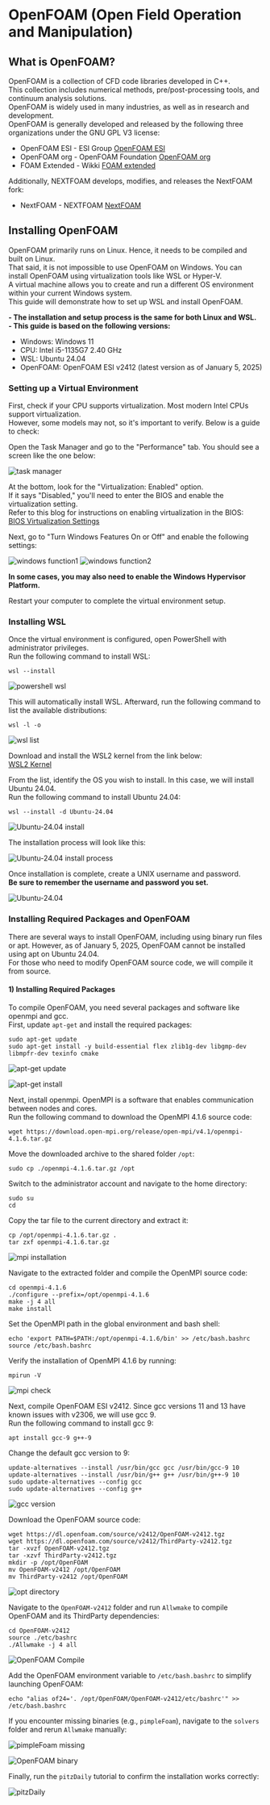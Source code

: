 
# OpenFOAM (Open Field Operation and Manipulation)

## What is OpenFOAM?

OpenFOAM is a collection of CFD code libraries developed in C++.<br>
This collection includes numerical methods, pre/post-processing tools, and continuum analysis solutions.<br>
OpenFOAM is widely used in many industries, as well as in research and development.<br>
OpenFOAM is generally developed and released by the following three organizations under the GNU GPL V3 license:<br>

* OpenFOAM ESI - ESI Group [OpenFOAM ESI](https://www.openfoam.com/)
* OpenFOAM org - OpenFOAM Foundation [OpenFOAM org](https://openfoam.org/)
* FOAM Extended - Wikki [FOAM extended](http://wikki.co.uk/index.php/foam-extend/)

Additionally, NEXTFOAM develops, modifies, and releases the NextFOAM fork:

* NextFOAM - NEXTFOAM [NextFOAM](https://github.com/nextfoam/nextfoam-cfd)

## Installing OpenFOAM

OpenFOAM primarily runs on Linux. Hence, it needs to be compiled and built on Linux.<br>
That said, it is not impossible to use OpenFOAM on Windows. You can install OpenFOAM using virtualization tools like WSL or Hyper-V.<br>
A virtual machine allows you to create and run a different OS environment within your current Windows system.<br>
This guide will demonstrate how to set up WSL and install OpenFOAM.

**- The installation and setup process is the same for both Linux and WSL.**<br>
**- This guide is based on the following versions:**

+ Windows: Windows 11
+ CPU: Intel i5-1135G7 2.40 GHz
+ WSL: Ubuntu 24.04
+ OpenFOAM: OpenFOAM ESI v2412 (latest version as of January 5, 2025)

### Setting up a Virtual Environment

First, check if your CPU supports virtualization. Most modern Intel CPUs support virtualization.<br>
However, some models may not, so it's important to verify. Below is a guide to check:

Open the Task Manager and go to the "Performance" tab. You should see a screen like the one below:<br>

![task manager](../image/taskManager.png)

At the bottom, look for the "Virtualization: Enabled" option.<br>
If it says "Disabled," you'll need to enter the BIOS and enable the virtualization setting.<br>
Refer to this blog for instructions on enabling virtualization in the BIOS:<br>
[BIOS Virtualization Settings](https://m.blog.naver.com/presiddd/222699352932)

Next, go to "Turn Windows Features On or Off" and enable the following settings:<br>

![windows function1](../image/windowsfunction1.png)  ![windows function2](../image/windowsfunction2.png)

**In some cases, you may also need to enable the Windows Hypervisor Platform.**

Restart your computer to complete the virtual environment setup.

### Installing WSL

Once the virtual environment is configured, open PowerShell with administrator privileges.<br>
Run the following command to install WSL:<br>

`wsl --install`

![powershell wsl](../image/powershellWsl.png)

This will automatically install WSL. Afterward, run the following command to list the available distributions:<br>

`wsl -l -o`

![wsl list](../image/wsllist.png)

Download and install the WSL2 kernel from the link below:<br>
[WSL2 Kernel](https://wslstorestorage.blob.core.windows.net/wslblob/wsl_update_x64.msi)

From the list, identify the OS you wish to install. In this case, we will install Ubuntu 24.04.<br>
Run the following command to install Ubuntu 24.04:<br>

`wsl --install -d Ubuntu-24.04`

![Ubuntu-24.04 install](../image/ubuntu24.04install.png)

The installation process will look like this:<br>

![Ubuntu-24.04 install process](../image/ubuntuinstallprocess.png)

Once installation is complete, create a UNIX username and password.<br>
**Be sure to remember the username and password you set.**

![Ubuntu-24.04](../image/ubuntu24.04.png)

### Installing Required Packages and OpenFOAM

There are several ways to install OpenFOAM, including using binary run files or apt. However, as of January 5, 2025, OpenFOAM cannot be installed using apt on Ubuntu 24.04.<br>
For those who need to modify OpenFOAM source code, we will compile it from source.

#### 1) Installing Required Packages

To compile OpenFOAM, you need several packages and software like openmpi and gcc.<br>
First, update `apt-get` and install the required packages:<br>

```
sudo apt-get update
sudo apt-get install -y build-essential flex zlib1g-dev libgmp-dev libmpfr-dev texinfo cmake
```

![apt-get update](../image/aptgetupdate.png)

![apt-get install](../image/aptgetinstall.png)

Next, install openmpi. OpenMPI is a software that enables communication between nodes and cores.<br>
Run the following command to download the OpenMPI 4.1.6 source code:

`wget https://download.open-mpi.org/release/open-mpi/v4.1/openmpi-4.1.6.tar.gz`

Move the downloaded archive to the shared folder `/opt`:

`sudo cp ./openmpi-4.1.6.tar.gz /opt`

Switch to the administrator account and navigate to the home directory:

```
sudo su
cd
```

Copy the tar file to the current directory and extract it:

```
cp /opt/openmpi-4.1.6.tar.gz .
tar zxf openmpi-4.1.6.tar.gz
```

![mpi installation](../image/mpiinstallation(1).png)

Navigate to the extracted folder and compile the OpenMPI source code:

```
cd openmpi-4.1.6
./configure --prefix=/opt/openmpi-4.1.6
make -j 4 all
make install
```

Set the OpenMPI path in the global environment and bash shell:

```
echo 'export PATH=$PATH:/opt/openmpi-4.1.6/bin' >> /etc/bash.bashrc
source /etc/bash.bashrc
```

Verify the installation of OpenMPI 4.1.6 by running:

`mpirun -V`

![mpi check](../image/mpirun.png)

Next, compile OpenFOAM ESI v2412. Since gcc versions 11 and 13 have known issues with v2306, we will use gcc 9.<br>
Run the following command to install gcc 9:

```
apt install gcc-9 g++-9
```

Change the default gcc version to 9:

```
update-alternatives --install /usr/bin/gcc gcc /usr/bin/gcc-9 10
update-alternatives --install /usr/bin/g++ g++ /usr/bin/g++-9 10
sudo update-alternatives --config gcc
sudo update-alternatives --config g++
```

![gcc version](../image/gcc.png)

Download the OpenFOAM source code:

```
wget https://dl.openfoam.com/source/v2412/OpenFOAM-v2412.tgz
wget https://dl.openfoam.com/source/v2412/ThirdParty-v2412.tgz
tar -xvzf OpenFOAM-v2412.tgz
tar -xzvf ThirdParty-v2412.tgz
mkdir -p /opt/OpenFOAM
mv OpenFOAM-v2412 /opt/OpenFOAM
mv ThirdParty-v2412 /opt/OpenFOAM
```

![opt directory](../image/opt.png)

Navigate to the `OpenFOAM-v2412` folder and run `Allwmake` to compile OpenFOAM and its ThirdParty dependencies:

```
cd OpenFOAM-v2412
source ./etc/bashrc
./Allwmake -j 4 all
```

![OpenFOAM Compile](../image/openfoamcompile.png)

Add the OpenFOAM environment variable to `/etc/bash.bashrc` to simplify launching OpenFOAM:

```
echo "alias of24='. /opt/OpenFOAM/OpenFOAM-v2412/etc/bashrc'" >> /etc/bash.bashrc
```

If you encounter missing binaries (e.g., `pimpleFoam`), navigate to the `solvers` folder and rerun `Allwmake` manually:

![pimpleFoam missing](../image/pimpleFoamError.png)

![OpenFOAM binary](../image/openfoambinary.png)

Finally, run the `pitzDaily` tutorial to confirm the installation works correctly:

![pitzDaily](../image/pitzDaily.png)
